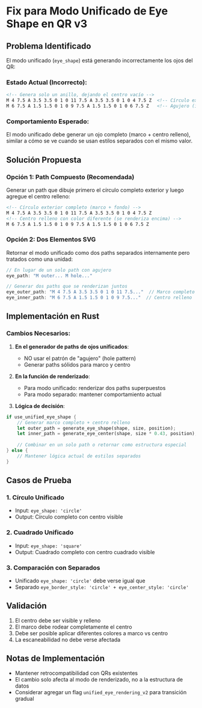 # Fix para Modo Unificado de Eye Shape en QR v3

## Problema Identificado

El modo unificado (`eye_shape`) está generando incorrectamente los ojos del QR:

### Estado Actual (Incorrecto):
```svg
<!-- Genera solo un anillo, dejando el centro vacío -->
M 4 7.5 A 3.5 3.5 0 1 0 11 7.5 A 3.5 3.5 0 1 0 4 7.5 Z  <!-- Círculo exterior -->
M 6 7.5 A 1.5 1.5 0 1 0 9 7.5 A 1.5 1.5 0 1 0 6 7.5 Z   <!-- Agujero (incorrecto) -->
```

### Comportamiento Esperado:
El modo unificado debe generar un ojo completo (marco + centro relleno), similar a cómo se ve cuando se usan estilos separados con el mismo valor.

## Solución Propuesta

### Opción 1: Path Compuesto (Recomendada)
Generar un path que dibuje primero el círculo completo exterior y luego agregue el centro relleno:

```svg
<!-- Círculo exterior completo (marco + fondo) -->
M 4 7.5 A 3.5 3.5 0 1 0 11 7.5 A 3.5 3.5 0 1 0 4 7.5 Z
<!-- Centro relleno con color diferente (se renderiza encima) -->
M 6 7.5 A 1.5 1.5 0 1 0 9 7.5 A 1.5 1.5 0 1 0 6 7.5 Z
```

### Opción 2: Dos Elementos SVG
Retornar el modo unificado como dos paths separados internamente pero tratados como una unidad:

```rust
// En lugar de un solo path con agujero
eye_path: "M outer... M hole..."

// Generar dos paths que se renderizan juntos
eye_outer_path: "M 4 7.5 A 3.5 3.5 0 1 0 11 7.5..."  // Marco completo
eye_inner_path: "M 6 7.5 A 1.5 1.5 0 1 0 9 7.5..."  // Centro relleno
```

## Implementación en Rust

### Cambios Necesarios:

1. **En el generador de paths de ojos unificados**:
   - NO usar el patrón de "agujero" (hole pattern)
   - Generar paths sólidos para marco y centro
   
2. **En la función de renderizado**:
   - Para modo unificado: renderizar dos paths superpuestos
   - Para modo separado: mantener comportamiento actual

3. **Lógica de decisión**:
```rust
if use_unified_eye_shape {
    // Generar marco completo + centro relleno
    let outer_path = generate_eye_shape(shape, size, position);
    let inner_path = generate_eye_center(shape, size * 0.43, position); // 1.5/3.5 = 0.43
    
    // Combinar en un solo path o retornar como estructura especial
} else {
    // Mantener lógica actual de estilos separados
}
```

## Casos de Prueba

### 1. Círculo Unificado
- Input: `eye_shape: 'circle'`
- Output: Círculo completo con centro visible

### 2. Cuadrado Unificado  
- Input: `eye_shape: 'square'`
- Output: Cuadrado completo con centro cuadrado visible

### 3. Comparación con Separados
- Unificado `eye_shape: 'circle'` debe verse igual que
- Separado `eye_border_style: 'circle' + eye_center_style: 'circle'`

## Validación

1. El centro debe ser visible y relleno
2. El marco debe rodear completamente el centro
3. Debe ser posible aplicar diferentes colores a marco vs centro
4. La escaneabilidad no debe verse afectada

## Notas de Implementación

- Mantener retrocompatibilidad con QRs existentes
- El cambio solo afecta al modo de renderizado, no a la estructura de datos
- Considerar agregar un flag `unified_eye_rendering_v2` para transición gradual